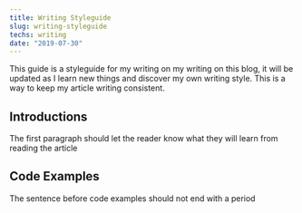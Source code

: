 ```yaml
---
title: Writing Styleguide
slug: writing-styleguide
techs: writing
date: "2019-07-30"
---
```


This guide is a styleguide for my writing on my writing on this blog, it will be updated as I learn new things and discover my own writing style. This is a way to keep my article writing consistent.

## Introductions
The first paragraph should let the reader know what they will learn from reading the article

<!-- GOOD:

BAD: -->

## Code Examples
The sentence before code examples should not end with a period

<!-- GOOD:

BAD:C -->